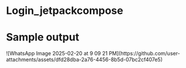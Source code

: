 ﻿# Login_jetpackcompose
 <h1>Sample output</h1>
![WhatsApp Image 2025-02-20 at 9 09 21 PM](https://github.com/user-attachments/assets/dfd28dba-2a76-4456-8b5d-07bc2cf407e5)
